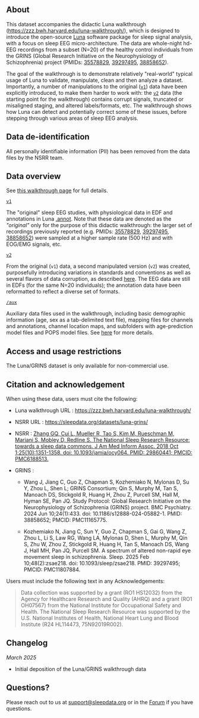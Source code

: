 ## About

This dataset accompanies the didactic Luna walkthrough (https://zzz.bwh.harvard.edu/luna-walkthrough/), which is designed to introduce the open-source [Luna](https://zzz.bwh.harvard.edu/luna/) software package for sleep signal analysis, with a focus on sleep EEG micro-architecture.  The data are whole-night hd-EEG recordings from a subset (N=20) of the healthy control individuals from the GRINS (Global Research Initiative on the Neurophysiology of Schizophrenia) project (PMIDs: [35578829](https://pubmed.ncbi.nlm.nih.gov/35578829/), [39297495](https://pubmed.ncbi.nlm.nih.gov/39297495/), [38858652](https://pubmed.ncbi.nlm.nih.gov/38858652/)).

The goal of the walkthrough is to demonstrate relatively "real-world" typical usage of Luna to validate, manipulate, clean and then analyze a dataset. Importantly, a number of manipulations to the original ([`v1`](:files_path:/v1)) data have been  explicitly introduced, to make them harder to work with: the [`v2`](:files_path:/v2) data (the starting point for the walkthrough) contains corrupt signals, truncated or misaligned staging, and altered labels/formats, etc. The walkthrough shows how Luna can detect and potentially correct some of these issues, before stepping through various areas of sleep EEG analysis.

## Data de-identification

All personally identifiable information (PII) has been removed from the data files by the NSRR team.

## Data overview

See [this walkthrough page](https://zzz.bwh.harvard.edu/luna-walkthrough/data/) for full details.  

[`v1`](:files_path:/v1)

The "original" sleep EEG studies, with physiological data in EDF and annotations in Luna  [.annot](https://zzz.bwh.harvard.edu/luna/ref/annotations/#annot-files).  Note that these data are denoted as the _"original"_ only for the purpose of this didactic walkthrough:  the larger set of recordings previously reported (e.g. PMIDs:  [35578829](https://pubmed.ncbi.nlm.nih.gov/35578829/), [39297495](https://pubmed.ncbi.nlm.nih.gov/39297495/), [38858652](https://pubmed.ncbi.nlm.nih.gov/38858652/)) were sampled at a higher sample rate (500 Hz) and with EOG/EMG signals, etc. 

[`v2`](:files_path:/v2)

From the original (`v1`) data, a second manipulated version (`v2`) was created, purposefully introducing variations in standards and conventions as well as several flavors of data corruption, as described [here](https://zzz.bwh.harvard.edu/luna-walkthrough/data/#manipulated-data-v2).  The EEG data are still in EDFs (for the same N=20 individuals); the annotation data have been reformatted to reflect a diverse set of formats.

[`/aux`](:files_path:/aux)

Auxiliary data files used in the walkthrough, including basic demographic information (age, sex as a tab-delimited text file), mapping files for channels and annotations, channel location maps, and subfolders with age-prediction model files and POPS model files.  See [here](https://zzz.bwh.harvard.edu/luna-walkthrough/prep/#data) for more details.

## Access and usage restrictions

The Luna/GRINS dataset is only available for non-commercial use.

## Citation and acknowledgement

When using these data, users must cite the following:

 - Luna walkthrough URL : https://zzz.bwh.harvard.edu/luna-walkthrough/

 - NSRR URL : https://sleepdata.org/datasets/luna-grins/

 - NSRR : [Zhang GQ, Cui L, Mueller R, Tao S, Kim M, Rueschman M, Mariani S, Mobley D, Redline S. The National Sleep Research Resource: towards a sleep data commons. J Am Med Inform Assoc. 2018 Oct 1;25(10):1351-1358. doi: 10.1093/jamia/ocy064. PMID: 29860441; PMCID: PMC6188513.](https://pubmed.ncbi.nlm.nih.gov/29860441/)

 - GRINS : 

     - Wang J, Jiang C, Guo Z, Chapman S, Kozhemiako N, Mylonas D, Su
       Y, Zhou L, Shen L; GRINS Consortium; Qin S, Murphy M, Tan S,
       Manoach DS, Stickgold R, Huang H, Zhou Z, Purcell SM, Hall M,
       Hyman SE, Pan JQ. Study Protocol: Global Research Initiative
       on the Neurophysiology of Schizophrenia (GRINS) project. BMC
       Psychiatry. 2024 Jun 10;24(1):433. doi:
       10.1186/s12888-024-05882-1. PMID: 38858652; PMCID:
       PMC11165775.

     - Kozhemiako N, Jiang C, Sun Y, Guo Z, Chapman S, Gai G, Wang Z,
       Zhou L, Li S, Law RG, Wang LA, Mylonas D, Shen L, Murphy M, Qin
       S, Zhu W, Zhou Z, Stickgold R, Huang H, Tan S, Manoach DS, Wang
       J, Hall MH, Pan JQ, Purcell SM. A spectrum of altered non-rapid
       eye movement sleep in schizophrenia. Sleep. 2025 Feb
       10;48(2):zsae218. doi: 10.1093/sleep/zsae218. PMID: 39297495;
       PMCID: PMC11807884.

Users must include the following text in any Acknowledgements:

> Data collection was supported by a grant (RO1 HS12032) from the Agency for Healthcare Research and Quality (AHRQ) and a grant (RO1 OH07567) from the National Institute for Occupational Safety and Health.  The National Sleep Research Resource was supported by the U.S. National Institutes of Health, National Heart Lung and Blood Institute (R24 HL114473, 75N92019R002).

## Changelog

*March 2025*

- Initial deposition of the Luna/GRINS walkthrough data

## Questions?

Please reach out to us at support@sleepdata.org or in the [Forum](https://sleepdata.org/forum) if you have questions.
